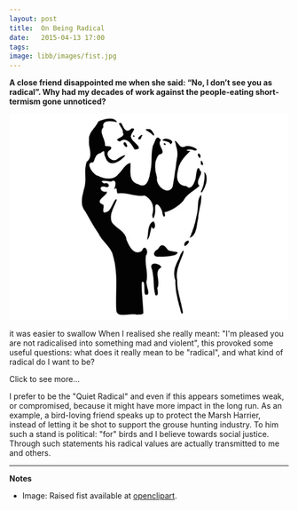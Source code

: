 ```yaml
---
layout: post
title:  On Being Radical
date:   2015-04-13 17:00
tags:  
image: libb/images/fist.jpg
---
```


**A close friend disappointed me when she said: “No, I don’t see you as radical”. Why had my decades of work against the people-eating short-termism gone unnoticed?**

![](/libb/images/fist.jpg)

it was easier to swallow When I realised she really meant: "I'm pleased you are not radicalised into something mad and violent", this provoked some useful questions: what does it really mean to be "radical", and what kind of radical do I want to be? 

<div id="restOfArticle" style="display:none">

Now what sort of answers do those questions provoke?<br><br>

That "radical" in corporate life could mean Steve Jobs and his band of “pirates” at Apple, who are admired for "beating" the orthodoxy of PCs, and "conquering" the world. The images are often violent.<br><br>

But does radicalism mean violence or fear, despite the constant stream of radicalist violence in the news. Are not the "social movements" also radica: those that bring down the Berlin Wall, and topple dictators in the Arab Spring. Let’s not forget the non-violent social revolutions propselled by Gandhi, King and Mandela. <br><br>  

Whether or not it is violent, a “radical movement” can seem glamorous and attractive to a person at a certain moment in their life. A benign looking devil inside us demands expression, be that an unconventional idea, or a wish to make a difference. When we find a group, a party or a movement that brings this idea into being, this brings us strength in numbers, and an attractive path.<br><br>

One problem is that radical movements are quite unstable, and often become violent. So can we find any better way to be the radical leader?<br><br>

</div>
<a onclick="showMoreOrLess(this,'restOfArticle');">Click to see more...</a>

I prefer to be the "Quiet Radical" and even if this appears sometimes weak, or compromised, because it might have more impact in the long run. As an example, a bird-loving friend speaks up to protect the Marsh Harrier, instead of letting it be shot to support the grouse hunting industry. To him such a stand is political: "for" birds and I believe towards social justice. Through such statements his radical values are actually transmitted to me and others.

__________________

<b>Notes</b>

* Image: Raised fist available at <a href="https://openclipart.org/detail/1088/raised-fist" target="_blank">openclipart</a>.
